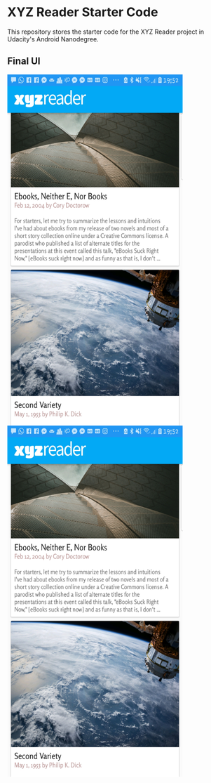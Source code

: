 # XYZ Reader Starter Code

This repository stores the starter code for the XYZ Reader project in Udacity's Android Nanodegree.

## Final UI 

<img src="https://github.com/johntinashe/xyz-reader/blob/master/Screenshot_20181213-195218_XYZ%20Reader.jpg?raw=true"
 align="left" width="400" height="800"/>
 
 <img src="https://github.com/johntinashe/xyz-reader/blob/master/Screenshot_20181213-195218_XYZ%20Reader.jpg?raw=true"
 align="left" width="400" height="800"/>

